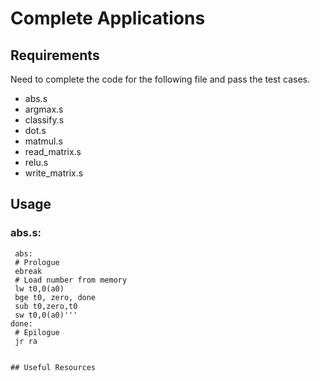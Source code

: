 # Complete Applications


## Requirements
Need to complete the code for the following file and pass the test cases.
- abs.s
- argmax.s
- classify.s
- dot.s
- matmul.s
- read_matrix.s
- relu.s
- write_matrix.s


## Usage
### abs.s:
   ```risc-v
    abs:
    # Prologue
    ebreak
    # Load number from memory
    lw t0,0(a0)
    bge t0, zero, done
    sub t0,zero,t0
    sw t0,0(a0)'''
done:
    # Epilogue
    jr ra


## Useful Resources


